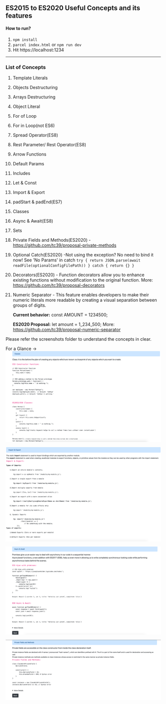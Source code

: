 ## ES2015 to ES2020 Useful Concepts and its features

#### How to run?

1. `npm install`
2. `parcel index.html` or `npm run dev` 
3.  Hit https://localhost:1234

___

### List of Concepts

1. Template Literals
2. Objects Destructuring
3. Arrays Destructuring
4. Object Literal
5. For of Loop
6. For in Loop(not ES6)
7. Spread Operator(ES8)
8. Rest Parameter/ Rest Operator(ES8)
9. Arrow Functions
10. Default Params
11. Includes
12. Let & Const
13. Import & Export
14. padStart & padEnd(ES7)
15. Classes
16. Async & Await(ES8)
17. Sets
18. Private Fields and Methods(ES2020) - https://github.com/tc39/proposal-private-methods
19. Optional Catch(ES2020)
    -Not using the exception? No need to bind it now! See 'No Params' in catch
    `try {
  return JSON.parse(await readFile(optionalConfigFilePath))
} catch {
  return {}
}`
20. Decorators(ES2020) - Function decorators allow you to enhance existing functions without modification to the original function.
More: https://github.com/tc39/proposal-decorators
21. Numeric Separator - This feature enables developers to make their numeric literals more readable by creating a visual separation between groups of digits.

    **Current behavior:** const AMOUNT = 1234500;

    **ES2020 Proposal:** let amount = 1_234_500; 
    More: https://github.com/tc39/proposal-numeric-separator

Please refer the screenshots folder to understand the concepts in clear.

For a Glance ->
 ![ES6|Classes](/screenshots/15.classes.png)

 ![ES6|Imports/Exports](/screenshots/13.import-export.png)

 ![ES6|Async/Await](/screenshots/16.async-await.png)
 
 ![ES6|Private Methods](/screenshots/18.private-fields-methods.png)

